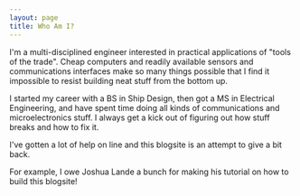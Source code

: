 ```yaml
---
layout: page
title: Who Am I?
---
```


I'm a multi-disciplined engineer interested in practical applications of "tools of the trade". Cheap computers and readily available sensors and communications interfaces make so many things possible that I find it impossible to resist building neat stuff from the bottom up.

I started my career with a BS in Ship Design, then got a MS in Electrical Engineering, and have spent time doing all kinds of communications and microelectronics stuff. I always get a kick out of figuring out how stuff breaks and how to fix it.

I've gotten a lot of help on line and this blogsite is an attempt to give a bit back.

For example, I owe Joshua Lande a bunch for making his tutorial on how to build this blogsite!


